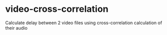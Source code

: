 # video-cross-correlation
Calculate delay between 2 video files using cross-correlation calculation of their audio
